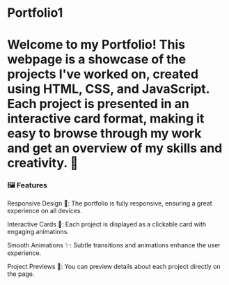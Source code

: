 # Portfolio1
<h1>Welcome to my Portfolio! This webpage is a showcase of the projects I've worked on, created using HTML, CSS, and JavaScript. Each project is presented in an interactive card format, making it easy to browse through my work and get an overview of my skills and creativity. 🚀</h1>
<h3>🖼️ Features</h3>
<P>Responsive Design 📱: The portfolio is fully responsive, ensuring a great experience on all devices.</P>
<p>Interactive Cards 🎴: Each project is displayed as a clickable card with engaging animations.</p>
<p>Smooth Animations ✨: Subtle transitions and animations enhance the user experience.</p>
<p>Project Previews 👀: You can preview details about each project directly on the page.</p>
